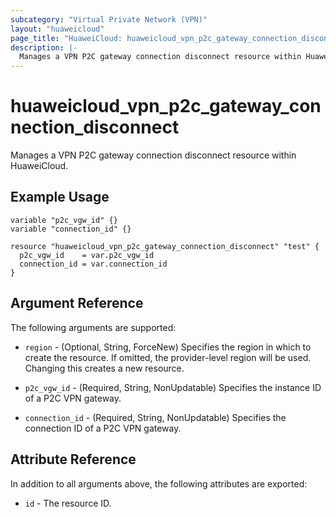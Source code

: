 ```yaml
---
subcategory: "Virtual Private Network (VPN)"
layout: "huaweicloud"
page_title: "HuaweiCloud: huaweicloud_vpn_p2c_gateway_connection_disconnect"
description: |-
  Manages a VPN P2C gateway connection disconnect resource within HuaweiCloud.
---
```


# huaweicloud_vpn_p2c_gateway_connection_disconnect

Manages a VPN P2C gateway connection disconnect resource within HuaweiCloud.

## Example Usage

```hcl
variable "p2c_vgw_id" {}
variable "connection_id" {}

resource "huaweicloud_vpn_p2c_gateway_connection_disconnect" "test" {
  p2c_vgw_id    = var.p2c_vgw_id
  connection_id = var.connection_id
}
```

## Argument Reference

The following arguments are supported:

* `region` - (Optional, String, ForceNew) Specifies the region in which to create the resource.
  If omitted, the provider-level region will be used.
  Changing this creates a new resource.

* `p2c_vgw_id` - (Required, String, NonUpdatable) Specifies the instance ID of a P2C VPN gateway.

* `connection_id` - (Required, String, NonUpdatable) Specifies the connection ID of a P2C VPN gateway.

## Attribute Reference

In addition to all arguments above, the following attributes are exported:

* `id` - The resource ID.
